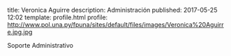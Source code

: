 title: Veronica Aguirre
description: Administración
published: 2017-05-25 12:02
template: profile.html
profile: http://www.pol.una.py/fpuna/sites/default/files/images/Veronica%20Aguirre.jpg.jpg

Soporte Administrativo